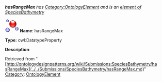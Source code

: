 ___hasRangeMax__ has [Category:OntologyElement](../../Category/OntologyElement.md "Category:OntologyElement") and is an [element of](../../Property/ElementOf.md "Property:ElementOf") [SpeciesBathymetry](../../Submissions/SpeciesBathymetry.md "Submissions:SpeciesBathymetry")_


  




[![DatatypeProperty](../../images/thumb/a/a5/DatatypeProperty.gif/45px-DatatypeProperty.gif)](../../Image/DatatypeProperty.gif.md "DatatypeProperty")
__Name__: hasRangeMax 


__Type:__ owl:DatatypeProperty 


__Description__: 





Retrieved from "[http://ontologydesignpatterns.org/wiki/Submissions:SpeciesBathymetry/hasRangeMax](../../Submissions/SpeciesBathymetry/hasRangeMax.md)"
 [Category](http://ontologydesignpatterns.org/wiki/Special:Categories "Special:Categories"): [OntologyElement](../../Category/OntologyElement.md "Category:OntologyElement")